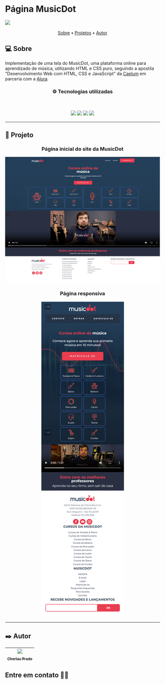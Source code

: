 # Página MusicDot

<img src="https://www.musicdot.com.br/artigos/assets/musicdot-boa/musicdot-boa.png"/>

<p align="center">
 <a href="#-sobre">Sobre</a> •
 <a href="#-projetos">Projetos</a> •
 <a href="#%EF%B8%8F-autor">Autor</a>
</p>

## 💻 Sobre

Implementação de uma tela do MusicDot, uma plataforma online para aprendizado de música, utilizando HTML e CSS puro, seguindo a apostila "Desenvolvimento Web com HTML, CSS e JavaScript" da <a href="https://www.caelum.com.br/" target="_blank">Caelum<a> em parceria com a <a href="https://www.alura.com.br/" target="_blank">Alura</a>.

<h3 align="center">
⚙️ Tecnologias utilizadas

<p>&nbsp;</p>
<img src="https://img.shields.io/badge/git-%23F05033.svg?style=for-the-badge&logo=git&logoColor=white"/>
<img src="https://img.shields.io/badge/github-%23121011.svg?style=for-the-badge&logo=github&logoColor=white"/>
<img src="https://img.shields.io/badge/html5-%23E34F26.svg?style=for-the-badge&logo=html5&logoColor=white"/>
<img src="https://img.shields.io/badge/css3-%231572B6.svg?style=for-the-badge&logo=css3&logoColor=white"/>

</h3>

---

## 🚧 Projeto

<h3 align="center">Página inicial do site da MusicDot
  <p></p>
  <img src="./.github/musicdot-desktop.png"/>
</h3>

<h3 align="center">Página responsiva
  <p></p>
  <img src="./.github/musicot-mobile.png"/>
</h3>

---

## ✒️ Autor

| [<img src="https://avatars.githubusercontent.com/u/112346259?v=4" width=115 > <br> <sub> Cherlau Prado </sub>](https://github.com/cherPrado) |
| :--------------------------------------------------------------------------------------------------------------------------------------------: |

<h2 >Entre em contato 🤙🏽</h2>

<div align="center">
<a href="https://www.linkedin.com/in/cherlau-prado/" target="_blank"><img src="https://img.shields.io/badge/Cherlau%20Prado-0077B5?style=for-the-badge&logo=linkedin&logoColor=white" alt=""></a>
<a href="cherlaufilho@discente.ufg.br" target="_blank"><img src="https://img.shields.io/badge/cherlaufilho@discente.ufg.br-D14836?style=for-the-badge&logo=gmail&logoColor=white" alt=""></a>
</div>
